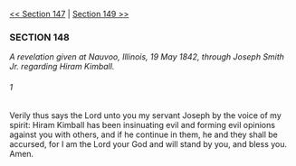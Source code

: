 [<< Section 147](Section%20147.md)  |  [Section 149 >>](Section%20149.md)

### SECTION 148

*A revelation given at Nauvoo, Illinois, 19 May 1842, through Joseph Smith Jr. regarding Hiram Kimball.*

###### 1
Verily thus says the Lord unto you my servant Joseph by the voice of my spirit: Hiram Kimball has been insinuating evil and forming evil opinions against you with others, and if he continue in them, he and they shall be accursed, for I am the Lord your God and will stand by you, and bless you. Amen.